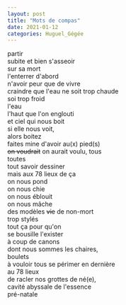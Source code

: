 ```yaml
---
layout: post
title: "Mots de compas"
date: 2021-01-12
categories: Huguel_Gégée
---
```


partir  
subite et bien s'asseoir  
sur sa mort  
l'enterrer d'abord  
n'avoir peur que de vivre  
craindre que l'eau ne soit trop chaude  
soi trop froid  
l'eau  
l'haut que l'on englouti  
et ciel qui nous boit  
si elle nous voit,  
alors boitez  
faites mine d'avoir au(x) pied(s)  
~~on voudrait~~ on aurait voulu, tous  
toutes  
tout savoir dessiner  
mais aux 78 lieux de ça  
on nous pond  
on nous chie  
on nous éblouit  
on nous mâche  
des modèles ~~vie~~ de non-mort  
trop stylés  
tout ça pour qu'on  
se bousille l'exister  
à coup de canons  
dont nous sommes les chaires,  
boulets  
à vouloir tous se périmer en dernière  
au 78 lieux  
de racler nos grottes de né(e),  
cavité abyssale de l'essence  
pré-natale
